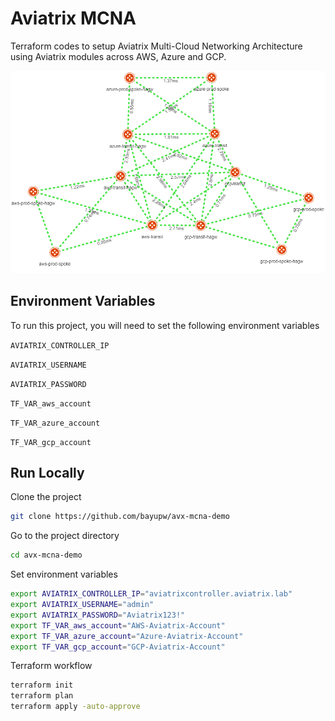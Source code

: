 # Aviatrix MCNA

Terraform codes to setup Aviatrix Multi-Cloud Networking Architecture using Aviatrix modules across AWS, Azure and GCP.

![Aviatrix MCNA CoPilot Topology](images/avx-mcna-demo-copilot.png "Aviatrix CoPilot Topology")

## Environment Variables

To run this project, you will need to set the following environment variables

`AVIATRIX_CONTROLLER_IP`

`AVIATRIX_USERNAME`

`AVIATRIX_PASSWORD`

`TF_VAR_aws_account`

`TF_VAR_azure_account`

`TF_VAR_gcp_account`

## Run Locally

Clone the project

```bash
git clone https://github.com/bayupw/avx-mcna-demo
```

Go to the project directory

```bash
cd avx-mcna-demo
```

Set environment variables

```bash
export AVIATRIX_CONTROLLER_IP="aviatrixcontroller.aviatrix.lab"
export AVIATRIX_USERNAME="admin"
export AVIATRIX_PASSWORD="Aviatrix123!"
export TF_VAR_aws_account="AWS-Aviatrix-Account"
export TF_VAR_azure_account="Azure-Aviatrix-Account"
export TF_VAR_gcp_account="GCP-Aviatrix-Account"
```

Terraform workflow

```bash
terraform init
terraform plan
terraform apply -auto-approve
```